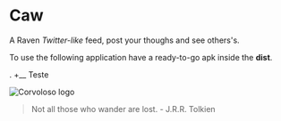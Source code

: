 # Caw
A Raven *Twitter-like* feed, post your thoughs and see others's.

To use the following application have a ready-to-go apk inside the **dist**.

.
+__ Teste


![Corvoloso logo](https://i.imgur.com/z8Fymbi.png)
> Not all those who wander are lost. - J.R.R. Tolkien
